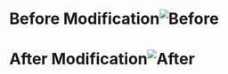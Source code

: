 # Before Modification![Before](https://user-images.githubusercontent.com/121854064/219046572-e11e35b5-b195-461d-b576-3e2e6037028c.png)
# After Modification![After](https://user-images.githubusercontent.com/121854064/219046737-3593b5b6-0b4b-4aa6-81bd-378d31d972a4.png)
